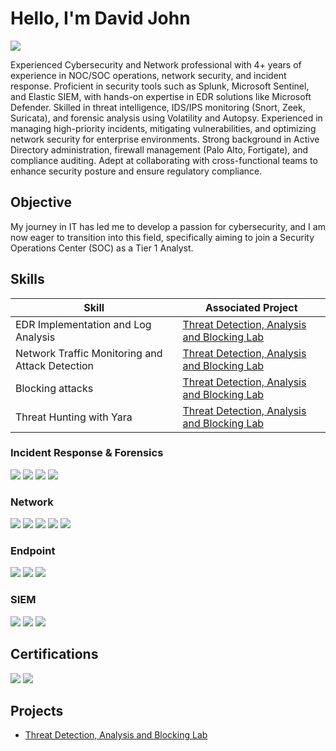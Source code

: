 # Hello, I'm David John
<a href="https://www.linkedin.com/in/davidjohn3"><img src="https://img.shields.io/badge/-LinkedIn-0072b1?&style=for-the-badge&logo=linkedin&logoColor=white" /></a>

Experienced Cybersecurity and Network professional with 4+ years of experience in NOC/SOC operations, network security, and incident response. Proficient in security tools such as Splunk, Microsoft Sentinel, and Elastic SIEM, with hands-on expertise in EDR solutions like Microsoft Defender. Skilled in threat intelligence, IDS/IPS monitoring (Snort, Zeek, Suricata), and forensic analysis using Volatility and Autopsy. Experienced in managing high-priority incidents, mitigating vulnerabilities, and optimizing network security for enterprise environments. Strong background in Active Directory administration, firewall management (Palo Alto, Fortigate), and compliance auditing. Adept at collaborating with cross-functional teams to enhance security posture and ensure regulatory compliance.

## Objective

My journey in IT has led me to develop a passion for cybersecurity, and I am now eager to transition into this field, specifically aiming to join a Security Operations Center (SOC) as a Tier 1 Analyst.

## Skills

| Skill                                           |     Associated Project     |
|-------------------------------------------------|----------------------------|
| EDR Implementation and Log Analysis             | <a href="https://google.com">Threat Detection, Analysis and Blocking Lab</a>|
| Network Traffic Monitoring and Attack Detection | <a href="https://google.com">Threat Detection, Analysis and Blocking Lab</a>|
| Blocking attacks                                | <a href="https://google.com">Threat Detection, Analysis and Blocking Lab</a>|            
| Threat Hunting with Yara                        | <a href="https://google.com">Threat Detection, Analysis and Blocking Lab</a>|


### Incident Response & Forensics
<div>
    <img src="https://img.shields.io/badge/-Eric Zimmermann's Tools-1679A7?&style=for-the-badge&logo=Eric Zimmermann's Tools&logoColor=white" />
    <img src="https://img.shields.io/badge/-Volitality-1679A7?&style=for-the-badge&logo=Volitality&logoColor=white" />
    <img src="https://img.shields.io/badge/-Autopsy-1679A7?&style=for-the-badge&logo=Autopsy&logoColor=white" />
    <img src="https://img.shields.io/badge/-FTK-1679A7?&style=for-the-badge&logo=FTK&logoColor=white" />
</div>

### Network
<div>
    <img src="https://img.shields.io/badge/-Wireshark-1679A7?&style=for-the-badge&logo=Wireshark&logoColor=white" />
    <img src="https://img.shields.io/badge/-Suricata-EF3B2D?&style=for-the-badge&logo=Suricata&logoColor=white" />
    <img src="https://img.shields.io/badge/-Zeek-777BB4?&style=for-the-badge&logo=Zeek&logoColor=white" />
    <img src="https://img.shields.io/badge/-Snort-777BB4?&style=for-the-badge&logo=Snort&logoColor=white" />
    <img src="https://img.shields.io/badge/-TCPDump-777BB4?&style=for-the-badge&logo=TCPDump&logoColor=white" />
</div>

### Endpoint
<div>
    <img src="https://img.shields.io/badge/-Microsoft_Defender_for_Endpoint-00A4EF?&style=for-the-badge&logo=Microsoft&logoColor=white" />
    <img src="https://img.shields.io/badge/-Velociraptor-4B275F?&style=for-the-badge&logo=Velociraptor&logoColor=white" />
    <img src="https://img.shields.io/badge/-LimaCharlie-4B275F?&style=for-the-badge&logo=LimaCharlie&logoColor=white" />
</div>

### SIEM
<div>
    <img src="https://img.shields.io/badge/-Microsoft_Sentinel-0078D4?&style=for-the-badge&logo=Microsoft&logoColor=white" />
    <img src="https://img.shields.io/badge/-Splunk-000000?&style=for-the-badge&logo=Splunk&logoColor=white" />
    <img src="https://img.shields.io/badge/-Elastic-005571?&style=for-the-badge&logo=Elastic&logoColor=white" />
</div>

## Certifications
<div>
<img src="https://img.shields.io/badge/-CCNA-007ACC?&style=for-the-badge&logo=Cisco&logoColor=white" />
<img src="https://img.shields.io/badge/-CDSA-006400?&style=for-the-badge&logo=HTB&Color=white" />
</div>

## Projects
- <a href="https://google.com">Threat Detection, Analysis and Blocking Lab</a>
